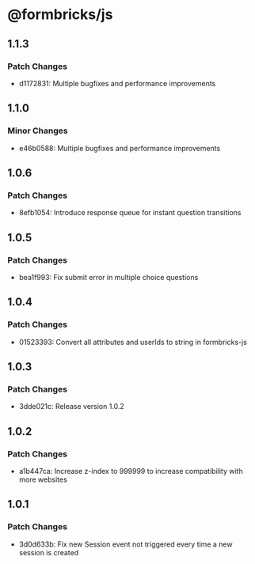 # @formbricks/js

## 1.1.3

### Patch Changes

- d1172831: Multiple bugfixes and performance improvements

## 1.1.0

### Minor Changes

- e46b0588: Multiple bugfixes and performance improvements

## 1.0.6

### Patch Changes

- 8efb1054: Introduce response queue for instant question transitions

## 1.0.5

### Patch Changes

- bea1f993: Fix submit error in multiple choice questions

## 1.0.4

### Patch Changes

- 01523393: Convert all attributes and userIds to string in formbricks-js

## 1.0.3

### Patch Changes

- 3dde021c: Release version 1.0.2

## 1.0.2

### Patch Changes

- a1b447ca: Increase z-index to 999999 to increase compatibility with more websites

## 1.0.1

### Patch Changes

- 3d0d633b: Fix new Session event not triggered every time a new session is created
